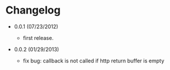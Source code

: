 # Changelog

 - 0.0.1 (07/23/2012)
   - first release.

 - 0.0.2 (01/29/2013)
   - fix bug: callback is not called if http return buffer is empty

